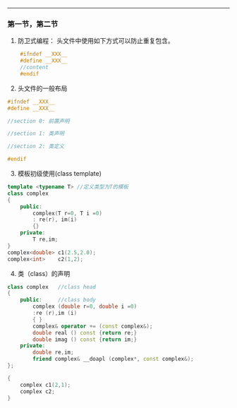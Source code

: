 ----
### 第一节，第二节
1.  防卫式编程： 头文件中使用如下方式可以防止重复包含。
```c++
	#ifndef __XXX__
	#define __XXX__
	//content
	#endif
```
2.  头文件的一般布局
```c++
#ifndef __XXX__
#define __XXX__

//section 0: 前置声明

//section 1: 类声明

//section 2: 类定义

#endif
```
3. 模板初级使用(class template)
``` C++
template <typename T> //定义类型为T的模板
class complex
{
	public:
		complex(T r=0, T i =0)
		: re(r), im(i)
		{}
	private:
		T re,im;
}
complex<double> c1(2.5,2.0);
complex<int>    c2(1,2);
```
4. 类（class）的声明
```c++
class complex   //class head
{
	public:     //class body
		complex (double r=0, double i =0)
		:re (r),im (i)
		{ }
		complex& operator += (const complex&);
		double real () const {return re;}
		double imag () const {return im;}
	private:
		double re,im;
		friend complex& __doapl (complex*, const complex&);
};

{
	complex c1(2,1);
	complex c2;
}
```
